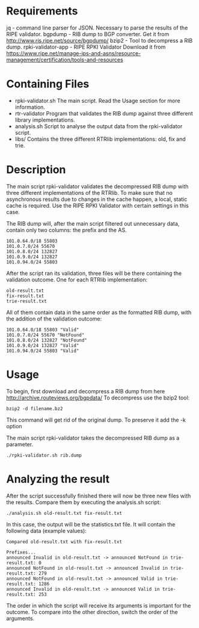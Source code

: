 # Requirements

jq - command line parser for JSON. Necessary to parse the results of the RIPE validator.
bgpdump - RIB dump to BGP converter. Get it from http://www.ris.ripe.net/source/bgpdump/
bzip2 - Tool to decompress a RIB dump.
rpki-validator-app - RIPE RPKI Validator Download it from https://www.ripe.net/manage-ips-and-asns/resource-management/certification/tools-and-resources


# Containing Files

- rpki-validator.sh     The main script. Read the Usage section for more information.
- rtr-validator         Program that validates the RIB dump against three different library implementations.
- analysis.sh           Script to analyse the output data from the rpki-validator script.
- libs/                 Contains the three different RTRlib implementations: old, fix and trie.


# Description

The main script rpki-validator validates the decompressed RIB dump with three
different implementations of the RTRlib. To make sure that no asynchronous results due to
changes in the cache happen, a local, static cache is required. Use the RIPE RPKI
Validator with certain settings in this case.

The RIB dump will, after the main script filtered out unnecessary data, contain only two
columns: the prefix and the AS.

    101.0.64.0/18 55803
    101.0.7.0/24 55670
    101.0.8.0/24 132827
    101.0.9.0/24 132827
    101.0.94.0/24 55803

After the script ran its validation, three files will be there containing the validation
outcome. One for each RTRlib implementation:

    old-result.txt
    fix-result.txt
    trie-result.txt

All of them contain data in the same order as the formatted RIB dump, with the addition
of the validation outcome:

    101.0.64.0/18 55803 "Valid"
    101.0.7.0/24 55670 "NotFound"
    101.0.8.0/24 132827 "NotFound"
    101.0.9.0/24 132827 "Valid"
    101.0.94.0/24 55803 "Valid"


# Usage

To begin, first download and decompress a RIB dump from here http://archive.routeviews.org/bgpdata/
To decompress use the bzip2 tool:

    bzip2 -d filename.bz2

This command will get rid of the original dump. To preserve it add the -k option

The main script rpki-validator takes the decompressed RIB dump as a parameter.

    ./rpki-validator.sh rib.dump


# Analyzing the result

After the script successfully finished there will now be three new files with the results.
Compare them by executing the analysis.sh script:

    ./analysis.sh old-result.txt fix-result.txt

In this case, the output will be the statistics.txt file. It will contain the following
data (example values):

    Compared old-result.txt with fix-result.txt

    Prefixes...
    announced Invalid in old-result.txt -> announced NotFound in trie-result.txt: 0
    announced NotFound in old-result.txt -> announced Invalid in trie-result.txt: 279
    announced NotFound in old-result.txt -> announced Valid in trie-result.txt: 1286
    announced Invalid in old-result.txt -> announced Valid in trie-result.txt: 253

The order in which the script will receive its arguments is important for the outcome.
To compare into the other direction, switch the order of the arguments.
